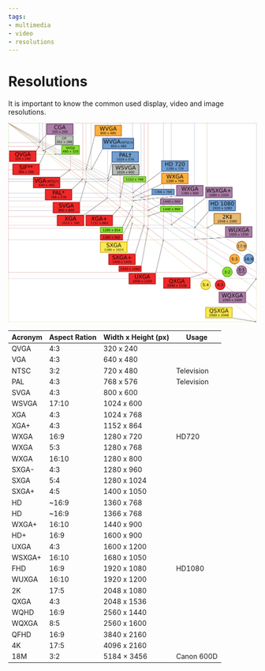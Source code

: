 ```yaml
---
tags:
- multimedia
- video
- resolutions
---
```

# Resolutions


It is important to know the common used display, video and image
resolutions.

![](img/resolution.svg)

| Acronym    | Aspect Ration   | Width x Height (px)   | Usage |
| ---------- | --------------- | --------------------- | ---------------- |
| QVGA       | 4:3             | 320 x 240             | |
| VGA        | 4:3             | 640 x 480             | |
| NTSC       | 3:2             | 720 x 480             | Television |
| PAL        | 4:3             | 768 x 576             | Television |
| SVGA       | 4:3             | 800 x 600             | |
| WSVGA      | 17:10           | 1024 x 600            | |
| XGA        | 4:3             | 1024 x 768            | |
| XGA+       | 4:3             | 1152 x 864            | |
| WXGA       | 16:9            | 1280 x 720            | HD720 |
| WXGA       | 5:3             | 1280 x 768            | |
| WXGA       | 16:10           | 1280 x 800            | |
| SXGA-      | 4:3             | 1280 x 960            | |
| SXGA       | 5:4             | 1280 x 1024           | |
| SXGA+      | 4:5             | 1400 x 1050           | |
| HD         | \~16:9          | 1360 x 768            | |
| HD         | \~16:9          | 1366 x 768            | |
| WXGA+      | 16:10           | 1440 x 900            | |
| HD+        | 16:9            | 1600 x 900            | |
| UXGA       | 4:3             | 1600 x 1200           | |
| WSXGA+     | 16:10           | 1680 x 1050           | |
| FHD        | 16:9            | 1920 x 1080           | HD1080 |
| WUXGA      | 16:10           | 1920 x 1200           | |
| 2K         | 17:5            | 2048 x 1080           | |
| QXGA       | 4:3             | 2048 x 1536           | |
| WQHD       | 16:9            | 2560 x 1440           | |
| WQXGA      | 8:5             | 2560 x 1600           | |
| QFHD       | 16:9            | 3840 x 2160           | |
| 4K         | 17:5            | 4096 x 2160           | |
| 18M        | 3:2             | 5184 × 3456           | Canon 600D |

